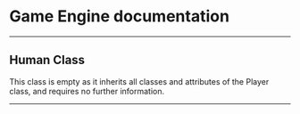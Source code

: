 # Game Engine documentation
--- 

## Human Class

This class is empty as it inherits all classes and attributes of the Player class, and requires no further information. 

--- 